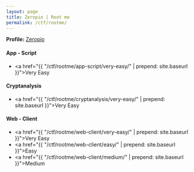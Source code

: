 ```yaml
---
layout: page
title: Zeropio | Root me
permalink: /ctf/rootme/
---
```


**Profile:** [Zeropio](https://www.root-me.org/zeropio)

#### App - Script

- <a href="{{ "/ctf/rootme/app-script/very-easy/" | prepend: site.baseurl }}">Very Easy</a>

#### Cryptanalysis

- <a href="{{ "/ctf/rootme/cryptanalysis/very-easy/" | prepend: site.baseurl }}">Very Easy</a>

#### Web - Client

- <a href="{{ "/ctf/rootme/web-client/very-easy/" | prepend: site.baseurl }}">Very Easy</a>
- <a href="{{ "/ctf/rootme/web-client/easy/" | prepend: site.baseurl }}">Easy</a>
- <a href="{{ "/ctf/rootme/web-client/medium/" | prepend: site.baseurl }}">Medium</a>

